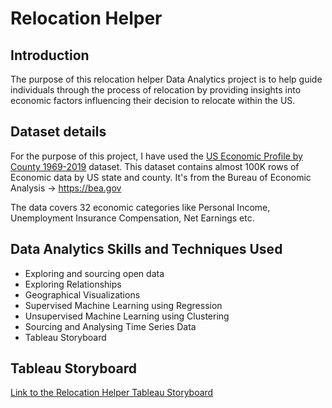 # Relocation Helper

## Introduction 
The purpose of this relocation helper Data Analytics project is to help guide individuals through the process of relocation by providing insights into economic factors influencing their decision to relocate within the US.

## Dataset details 
For the purpose of this project, I have used the [US Economic Profile by County 1969-2019](https://www.kaggle.com/datasets/davidbroberts/us-economic-profile-by-county) dataset. This dataset contains almost 100K rows of Economic data by US state and county. It's from the Bureau of Economic Analysis -> https://bea.gov

The data covers 32 economic categories like Personal Income, Unemployment Insurance Compensation, Net Earnings etc.

## Data Analytics Skills and Techniques Used 
- Exploring and sourcing open data 
- Exploring Relationships
- Geographical Visualizations
- Supervised Machine Learning using Regression
- Unsupervised Machine Learning using Clustering
- Sourcing and Analysing Time Series Data
- Tableau Storyboard

## Tableau Storyboard
[Link to the Relocation Helper Tableau Storyboard](https://public.tableau.com/app/profile/jasmeeta.kaur/viz/RelocationHelperStory/Story1?publish=yes)
